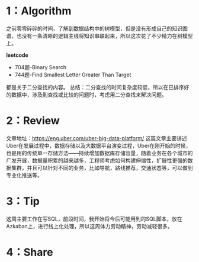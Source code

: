 # 1：Algorithm
之前零零碎碎的时间，了解到数据结构中的树模型，但是没有形成自己的知识图谱，也没有一条清晰的逻辑主线将知识串联起来，所以这次花了不少精力在树模型上。

**leetcode**
- 704题-Binary Search
- 744题-Find Smallest Letter Greater Than Target

都是关于二分查找的内容。
总结：二分查找的时间复杂度较低，所以在已排序好的数据中，涉及到查找或比较的问题时，考虑用二分查找来解决问题。

# 2：Review
文章地址：https://eng.uber.com/uber-big-data-platform/
这篇文章主要讲述Uber在发展过程中，数据存储以及大数据平台演变过程，Uber在刚开始的时候，也是用的传统单一存储方法——持续增加数据库存储容量，随着业务在各个城市的广发开展，数据量积累的越来越多，工程师考虑如何构建伸缩性，扩展性更强的数据集群，并且可以针对不同的业务，比如导航，路线推荐，交通状态等，可以做到专业化推送等。

# 3：Tip
这周主要工作在写SQL，前段时间，我开始将今后可能用到的SQL脚本，放在Azkaban上，进行线上化处理，所以这周体力劳动精神，劳动减轻很多。

# 4：Share